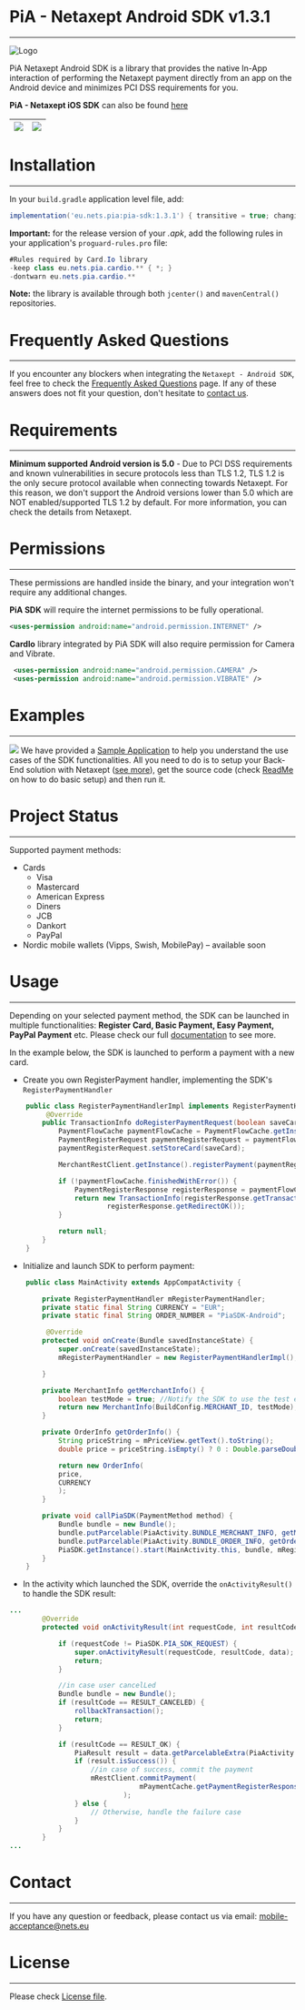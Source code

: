 # PiA - Netaxept Android SDK v1.3.1
----
![Logo](readme-files/NetsLogo.jpg)

PiA Netaxept Android SDK is a library that provides the native In-App interaction of performing the Netaxept payment directly from an app on the Android device and minimizes PCI DSS requirements for you.

**PiA - Netaxept iOS SDK** can also be found [here](https://github.com/Nets-mobile-acceptance/Netaxept-iOS-SDK)

| ![](readme-files/demo_pay_with_new_card.gif)  | ![](readme-files/demo_pay_with_saved_card.gif) |
| --- | --- |


# Installation
----
In your `build.gradle` application level file, add:
```gradle
implementation('eu.nets.pia:pia-sdk:1.3.1') { transitive = true; changing=true; }
```

**Important:** for the release version of your _.apk_, add the following rules in your application's `proguard-rules.pro` file:
```java
#Rules required by Card.Io library
-keep class eu.nets.pia.cardio.** { *; }
-dontwarn eu.nets.pia.cardio.**
```
    
**Note:** the library is available through both `jcenter()` and `mavenCentral()` repositories.

# Frequently Asked Questions
---
If you encounter any blockers when integrating the `Netaxept - Android SDK`, feel free to check the [Frequently Asked Questions](FAQs.md) page. If any of these answers does not fit your question, don't hesitate to [contact us](#contact).


# Requirements
----
**Minimum supported Android version is 5.0** - Due to PCI DSS requirements and known vulnerabilities in secure protocols less than TLS 1.2, TLS 1.2 is the only secure protocol available when connecting towards Netaxept. For this reason, we don't support the Android versions lower than 5.0 which are NOT enabled/supported TLS 1.2 by default. For more information, you can check the details from Netaxept.


# Permissions
----
These permissions are handled inside the binary, and your integration won't require any additional changes.

**PiA SDK** will require the internet permissions to be fully operational.

```xml
<uses-permission android:name="android.permission.INTERNET" />
```

**CardIo** library integrated by PiA SDK will also require permission for Camera and Vibrate.

```xml
 <uses-permission android:name="android.permission.CAMERA" />
 <uses-permission android:name="android.permission.VIBRATE" />
```

# Examples
----
![](readme-files/sample_screenshots.png)
We have provided a [Sample Application](PiaSample/) to help you understand the use cases of the SDK functionalities. All you need to do is to setup your Back-End solution with Netaxept ([see more](https://github.com/Nets-mobile-acceptance/Netaxept-Sample-Backend)), get the source code (check [ReadMe](PiaSample/ReadMe.md) on how to do basic setup) and then run it. 


# Project Status
---
Supported payment methods:
- Cards
     - Visa
     - Mastercard
     - American Express
     - Diners
     - JCB
     - Dankort
     - PayPal
- Nordic mobile wallets (Vipps, Swish, MobilePay) – available soon

# Usage
----
Depending on your selected payment method, the SDK can be launched in multiple functionalities: **Register Card, Basic Payment, Easy Payment, PayPal Payment** etc. Please check our full [documentation](documentation/) to see more.

In the example below, the SDK is launched to perform a payment with a new card.

- Create you own RegisterPayment handler, implementing the SDK's `RegisterPaymentHandler`

```java
    public class RegisterPaymentHandlerImpl implements RegisterPaymentHandler {
         @Override
        public TransactionInfo doRegisterPaymentRequest(boolean saveCard) {
            PaymentFlowCache paymentFlowCache = PaymentFlowCache.getInstance();
            PaymentRegisterRequest paymentRegisterRequest = paymentFlowCache.getPaymentRegisterRequest();
            paymentRegisterRequest.setStoreCard(saveCard);

            MerchantRestClient.getInstance().registerPayment(paymentRegisterRequest);

            if (!paymentFlowCache.finishedWithError()) {
                PaymentRegisterResponse registerResponse = paymentFlowCache.getPaymentRegisterResponse();
                return new TransactionInfo(registerResponse.getTransactionId(),
                        registerResponse.getRedirectOK());
            }

            return null;
        }
    }
```

- Initialize and launch SDK to perform payment:

```java
    public class MainActivity extends AppCompatActivity {

        private RegisterPaymentHandler mRegisterPaymentHandler;
        private static final String CURRENCY = "EUR";
        private static final String ORDER_NUMBER = "PiaSDK-Android";

         @Override
        protected void onCreate(Bundle savedInstanceState) {
            super.onCreate(savedInstanceState);
            mRegisterPaymentHandler = new RegisterPaymentHandlerImpl();

        }

        private MerchantInfo getMerchantInfo() {
            boolean testMode = true; //Notify the SDK to use the test environment
            return new MerchantInfo(BuildConfig.MERCHANT_ID, testMode);
        }

        private OrderInfo getOrderInfo() {
            String priceString = mPriceView.getText().toString();
            double price = priceString.isEmpty() ? 0 : Double.parseDouble(priceString);

            return new OrderInfo(
            price,
            CURRENCY
            );
        }

        private void callPiaSDK(PaymentMethod method) {
            Bundle bundle = new Bundle();
            bundle.putParcelable(PiaActivity.BUNDLE_MERCHANT_INFO, getMerchantInfo());
            bundle.putParcelable(PiaActivity.BUNDLE_ORDER_INFO, getOrderInfo());
            PiaSDK.getInstance().start(MainActivity.this, bundle, mRegisterPaymentHandler);
        }
    }
```

- In the activity which launched the SDK, override the `onActivityResult()` to handle the SDK result:

```java
...
        @Override
        protected void onActivityResult(int requestCode, int resultCode, Intent data) {

            if (requestCode != PiaSDK.PIA_SDK_REQUEST) {
                super.onActivityResult(requestCode, resultCode, data);
                return;
            }

            //in case user cancelLed
            Bundle bundle = new Bundle();
            if (resultCode == RESULT_CANCELED) {
                rollbackTransaction();
                return;
            }

            if (resultCode == RESULT_OK) {
                PiaResult result = data.getParcelableExtra(PiaActivity.BUNDLE_COMPLETE_RESULT);
                if (result.isSuccess()) {
                    //in case of success, commit the payment
                    mRestClient.commitPayment(
                                mPaymentCache.getPaymentRegisterResponse().getTransactionId()
                            );
                } else {
                    // Otherwise, handle the failure case
                }
            }
        }
...
```


# Contact
----
If you have any question or feedback, please contact us via email: [mobile-acceptance@nets.eu](mailto:mobile-acceptance@nets.eu)



# License
----

Please check [License file](PiA-Netaxept-SDK-License.md).
